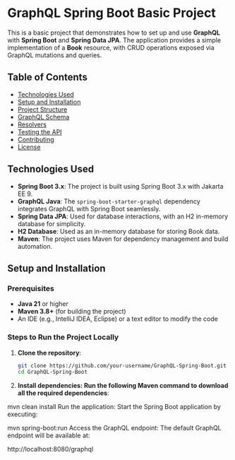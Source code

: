 # GraphQL Spring Boot Basic Project

This is a basic project that demonstrates how to set up and use **GraphQL** with **Spring Boot** and **Spring Data JPA**. The application provides a simple implementation of a **Book** resource, with CRUD operations exposed via GraphQL mutations and queries.

## Table of Contents

- [Technologies Used](#technologies-used)
- [Setup and Installation](#setup-and-installation)
- [Project Structure](#project-structure)
- [GraphQL Schema](#graphql-schema)
- [Resolvers](#resolvers)
- [Testing the API](#testing-the-api)
- [Contributing](#contributing)
- [License](#license)

## Technologies Used

- **Spring Boot 3.x**: The project is built using Spring Boot 3.x with Jakarta EE 9.
- **GraphQL Java**: The `spring-boot-starter-graphql` dependency integrates GraphQL with Spring Boot seamlessly.
- **Spring Data JPA**: Used for database interactions, with an H2 in-memory database for simplicity.
- **H2 Database**: Used as an in-memory database for storing Book data.
- **Maven**: The project uses Maven for dependency management and build automation.

## Setup and Installation

### Prerequisites

- **Java 21** or higher
- **Maven 3.8+** (for building the project)
- An IDE (e.g., IntelliJ IDEA, Eclipse) or a text editor to modify the code

### Steps to Run the Project Locally

1. **Clone the repository**:
   ```bash
   git clone https://github.com/your-username/GraphQL-Spring-Boot.git
   cd GraphQL-Spring-Boot

2. **Install dependencies: Run the following Maven command to download all the required dependencies**:


  mvn clean install
  Run the application: Start the Spring Boot application by executing:

  mvn spring-boot:run
  Access the GraphQL endpoint: The default GraphQL endpoint will be available at:

  http://localhost:8080/graphql
